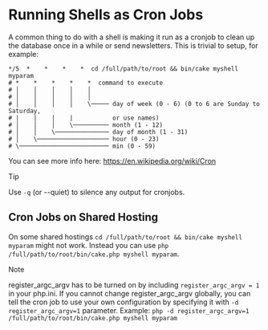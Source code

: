 # Running Shells as Cron Jobs

A common thing to do with a shell is making it run as a cronjob to
clean up the database once in a while or send newsletters. This is
trivial to setup, for example:

    */5  *    *    *    *  cd /full/path/to/root && bin/cake myshell myparam
    # *    *    *    *    *  command to execute
    # │    │    │    │    │
    # │    │    │    │    │
    # │    │    │    │    \───── day of week (0 - 6) (0 to 6 are Sunday to Saturday,
    # |    |    |    |           or use names)
    # │    │    │    \────────── month (1 - 12)
    # │    │    \─────────────── day of month (1 - 31)
    # │    \──────────────────── hour (0 - 23)
    # \───────────────────────── min (0 - 59)

You can see more info here: <https://en.wikipedia.org/wiki/Cron>

> [!TIP]
> Use `-q` (or <span class="title-ref">--quiet</span>) to silence any output for cronjobs.

## Cron Jobs on Shared Hosting

On some shared hostings `cd /full/path/to/root && bin/cake myshell myparam`
might not work. Instead you can use
`php /full/path/to/root/bin/cake.php myshell myparam`.

> [!NOTE]
> register_argc_argv has to be turned on by including `register_argc_argv = 1` in your php.ini. If you cannot change register_argc_argv globally,
> you can tell the cron job to use your own configuration by
> specifying it with `-d register_argc_argv=1` parameter. Example: `php -d register_argc_argv=1 /full/path/to/root/bin/cake.php myshell myparam`
